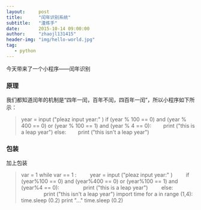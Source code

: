 ```yaml
---
layout:     post
title:      "闰年识别系统" 
subtitle:   "渣练手"
date:       2015-10-14 09:00:00
author:     "zhaojl131415"
header-img: "img/hello-world.jpg"
tag:
   - python
---
```




今天带来了一个小程序——闰年识别



### 原理 ###


我们都知道闰年的机制是“四年一闰，百年不闰，四百年一闰”，所以小程序如下所示：

>year = input ("pleaz input year:" )
if (year % 100 == 0) and (year % 400 == 0) or (year % 100 == 1) and (year % 4 == 0):
&#8195;&#8195;print ("this is a leap year")
else:
>&#8195;&#8195;print ("this isn't a leap year")

### 包装 ###

加上包装

>var = 1
while var == 1 :
&#8195;&#8195;    year = input ("pleaz input year:" )
&#8195;&#8195;    if (year%100 == 0) and (year%400 == 0) or (year%100 == 1) and (year%4 == 0):
&#8195;&#8195;&#8195;&#8195;        print ("this is a leap year")
&#8195;&#8195;    else:
&#8195;&#8195;&#8195;&#8195;        print ("this isn't a leap year")
        import time
        for a in range (1,4):
            time.sleep (0.2)
            print "..."
 >           time.sleep (0.2)


